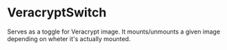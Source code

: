 # VeracryptSwitch

Serves as a toggle for Veracrypt image. It mounts/unmounts a given image depending on wheter it's actually mounted.
